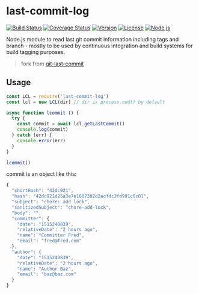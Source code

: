 # last-commit-log

<p>
  <a href="https://circleci.com/gh/zhangyuheng/last-commit-log/tree/master"><img src="https://img.shields.io/circleci/project/zhangyuheng/last-commit-log/master.svg" alt="Build Status"></a>
  <a href="https://codecov.io/github/zhangyuheng/last-commit-log?branch=master"><img src="https://img.shields.io/codecov/c/github/zhangyuheng/last-commit-log/master.svg" alt="Coverage Status"></a>
  <a href="https://www.npmjs.com/package/last-commit-log"><img src="https://img.shields.io/npm/v/last-commit-log.svg" alt="Version"></a>
  <a href="https://www.npmjs.com/package/last-commit-log"><img src="https://img.shields.io/npm/l/last-commit-log.svg" alt="License"></a>
  <a href="https://www.npmjs.com/package/last-commit-log"><img src="https://img.shields.io/node/v/last-commit-log.svg" alt="Node.js"></a>
</p>


Node.js module to read last git commit information including tags and branch - mostly to be used by continuous integration and build systems for build tagging purposes.

> fork from [git-last-commit](https://github.com/seymen/git-last-commit)

## Usage

```javascript
const LCL = require('last-commit-log')
const lcl = new LCL(dir) // dir is process.cwd() by default

async function lcommit () {
  try {
    const commit = await lcl.getLastCommit()
    console.log(commit)
  } catch (err) {
    console.error(err)
  }
}

lcommit()
```

commit is an object like this:

```javascript
{
  "shortHash": "42dc921",
  "hash": "42dc921d25a3e7e1607302d2acfdc3fd991c0c01",
  "subject": "chore: add lock",
  "sanitizedSubject": "chore-add-lock",
  "body": "",
  "committer": {
    "date": "1515240839",
    "relativeDate": "2 hours ago",
    "name": "Committer Fred",
    "email": "fred@fred.com"
  },
  "author": {
    "date": "1515240839",
    "relativeDate": "2 hours ago",
    "name": "Author Baz",
    "email": "baz@baz.com"
  }
}
```

